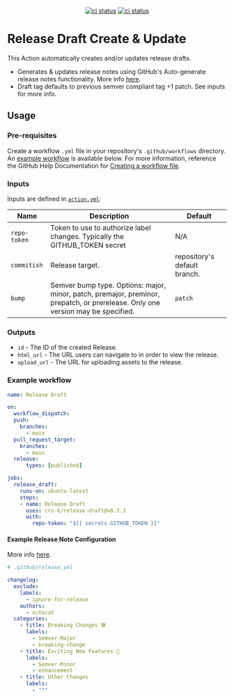 <p align="center">
  <a href="https://github.com/crs-k/release-draft/actions"><img alt="ci status" src="https://github.com/crs-k/release-draft/actions/workflows/ci.yml/badge.svg"></a>
  <a href="https://github.com/crs-k/release-draft/actions"><img alt="ci status" src="https://github.com/crs-k/release-draft/actions/workflows/codeql-analysis.yml/badge.svg"></a>
</p>

# Release Draft Create & Update

This Action automatically creates and/or updates release drafts.
* Generates & updates release notes using GitHub's Auto-generate release notes functionality. More info [here](https://docs.github.com/en/repositories/releasing-projects-on-github/automatically-generated-release-notes).
* Draft tag defaults to previous semver compliant tag +1 patch. See inputs for more info.

## Usage

### Pre-requisites
Create a workflow `.yml` file in your repository's `.github/workflows` directory. An [example workflow](#example-workflow) is available below. For more information, reference the GitHub Help Documentation for [Creating a workflow file](https://help.github.com/en/articles/configuring-a-workflow#creating-a-workflow-file).

### Inputs
Inputs are defined in [`action.yml`](action.yml):

| Name | Description | Default |
| - | - | - |
| `repo-token` | Token to use to authorize label changes. Typically the GITHUB_TOKEN secret | N/A |
| `commitish` | Release target. | repository's default branch. |
| `bump` | Semver bump type. Options: major, minor, patch, premajor, preminor, prepatch, or prerelease. Only one version may be specified. | `patch`

### Outputs

* `id` - The ID of the created Release.
* `html_url` - The URL users can navigate to in order to view the release.
* `upload_url` - The URL for uploading assets to the release.

### Example workflow

```yaml
name: Release Draft

on:
  workflow_dispatch:
  push:
    branches:
      - main
  pull_request_target:
    branches:
      - main
  release:
      types: [published]

jobs:
  release_draft:
    runs-on: ubuntu-latest
    steps:
    - name: Release Draft
      uses: crs-k/release-draft@v0.3.3
      with:
        repo-token: "${{ secrets.GITHUB_TOKEN }}"
```
#### Example Release Note Configuration

More info [here](https://docs.github.com/en/repositories/releasing-projects-on-github/automatically-generated-release-notes#configuring-automatically-generated-release-notes).

```yaml
# .github/release.yml

changelog:
  exclude:
    labels:
      - ignore-for-release
    authors:
      - octocat
  categories:
    - title: Breaking Changes 🛠
      labels:
        - Semver-Major
        - breaking-change
    - title: Exciting New Features 🎉
      labels:
        - Semver-Minor
        - enhancement
    - title: Other Changes
      labels:
        - "*"
```
